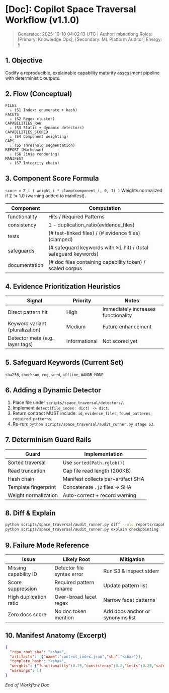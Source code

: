 # [Doc]: Copilot Space Traversal Workflow (v1.1.0)
> Generated: 2025-10-10 04:02:13 UTC | Author: mbaetiong
Roles: [Primary: Knowledge Ops], [Secondary: ML Platform Auditor]  Energy: 5

## 1. Objective
Codify a reproducible, explainable capability maturity assessment pipeline with deterministic outputs.

## 2. Flow (Conceptual)
```text
FILES
  ↓ (S1 Index: enumerate + hash)
FACETS
  ↓ (S2 Regex cluster)
CAPABILITIES_RAW
  ↓ (S3 Static + dynamic detectors)
CAPABILITIES_SCORED
  ↓ (S4 Component weighting)
GAPS
  ↓ (S5 Threshold segmentation)
REPORT (Markdown)
  ↓ (S6 Jinja rendering)
MANIFEST
  ↓ (S7 Integrity chain)
```

## 3. Component Score Formula
`score = Σ_i ( weight_i * clamp(component_i, 0, 1) )`
Weights normalized if Σ != 1.0 (warning added to manifest).

| Component | Computation |
|-----------|-------------|
| functionality | Hits / Required Patterns |
| consistency | 1 - duplication_ratio(evidence_files) |
| tests | (# test-linked files) / (# evidence files) (clamped) |
| safeguards | (# safeguard keywords with ≥1 hit) / (total safeguard keywords) |
| documentation | (# doc files containing capability token) / scaled corpus |

## 4. Evidence Prioritization Heuristics
| Signal | Priority | Notes |
|--------|----------|-------|
| Direct pattern hit | High | Immediately increases functionality |
| Keyword variant (pluralization) | Medium | Future enhancement |
| Detector meta (e.g., layer tags) | Informational | Not scored yet |

## 5. Safeguard Keywords (Current Set)
`sha256`, `checksum`, `rng`, `seed`, `offline`, `WANDB_MODE`

## 6. Adding a Dynamic Detector
1) Place file under `scripts/space_traversal/detectors/`.
2) Implement `detect(file_index: dict) -> dict`.
3) Return contract MUST include: `id`, `evidence_files`, `found_patterns`, `required_patterns`.
4) Re-run: `python scripts/space_traversal/audit_runner.py stage S3`.

## 7. Determinism Guard Rails
| Guard | Implementation |
|-------|----------------|
| Sorted traversal | Use `sorted(Path.rglob())` |
| Read truncation | Cap file read length (200KB) |
| Hash chain | Manifest collects per-artifact SHA |
| Template fingerprint | Concatenate `.j2` files → SHA |
| Weight normalization | Auto-correct + record warning |

## 8. Diff & Explain
```bash
python scripts/space_traversal/audit_runner.py diff --old reports/capability_matrix_A.md --new reports/capability_matrix_B.md
python scripts/space_traversal/audit_runner.py explain checkpointing
```

## 9. Failure Mode Reference
| Issue | Likely Root | Mitigation |
|-------|-------------|------------|
| Missing capability ID | Detector file syntax error | Run S3 & inspect stderr |
| Score suppression | Required pattern rename | Update pattern list |
| High duplication ratio | Over-broad facet regex | Narrow facet patterns |
| Zero docs score | No doc token mention | Add docs anchor or synonyms list |

## 10. Manifest Anatomy (Excerpt)
```json
{
  "repo_root_sha": "<sha>",
  "artifacts": [{"name":"context_index.json","sha":"<sha>"}],
  "template_hash": "<sha>",
  "weights": {"functionality":0.25,"consistency":0.2,"tests":0.25,"safeguards":0.15,"documentation":0.15},
  "warnings": []
}
```

*End of Workflow Doc*
